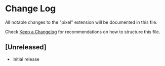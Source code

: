 # Change Log

All notable changes to the "pixel" extension will be documented in this file.

Check [Keep a Changelog](http://keepachangelog.com/) for recommendations on how to structure this file.

## [Unreleased]

- Initial release